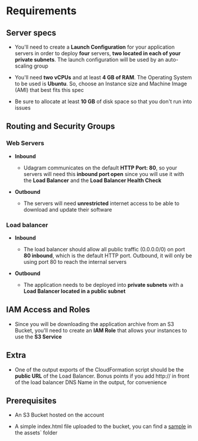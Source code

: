 
# Requirements

## Server specs

- You'll need to create a **Launch Configuration** for your application servers in order to deploy **four** servers, **two located in each of your private subnets**. The launch configuration will be used by an auto-scaling group

- You'll need **two vCPUs** and at least **4 GB of RAM**. The Operating System to be used is **Ubuntu**. So, choose an Instance size and Machine Image (AMI) that best fits this spec

- Be sure to allocate at least **10 GB** of disk space so that you don't run into issues

## Routing and Security Groups

### Web Servers

- **Inbound**
    - Udagram communicates on the default **HTTP Port: 80**, so your servers will need this **inbound port open** since you will use it with the **Load Balancer** and the **Load Balancer Health Check**

- **Outbound**
    - The servers will need **unrestricted** internet access to be able to download and update their software

### Load balancer

- **Inbound**
    - The load balancer should allow all public traffic (0.0.0.0/0) on port **80 inbound**, which is the default HTTP port. Outbound, it will only be using port 80 to reach the internal servers

- **Outbound**
    - The application needs to be deployed into **private subnets** with a **Load Balancer located in a public subnet**


## IAM Access and Roles

- Since you will be downloading the application archive from an S3 Bucket, you'll need to create an **IAM Role** that allows your instances to use the **S3 Service**


## Extra

- One of the output exports of the CloudFormation script should be the **public URL** of the Load Balancer. Bonus points if you add http:// in front of the load balancer DNS Name in the output, for convenience

## Prerequisites

- An S3 Bucket hosted on the account

- A simple index.html file uploaded to the bucket, you can find a [sample](../assets/index.html) in the assets` folder
